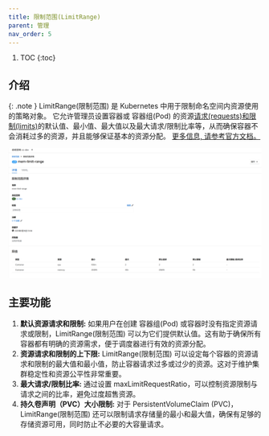 ```yaml
---
title: 限制范围(LimitRange)
parent: 管理
nav_order: 5
---
```


1. TOC
{:toc}

## 介绍

{: .note }
LimitRange(限制范围) 是 Kubernetes 中用于限制命名空间内资源使用的策略对象。
它允许管理员设置容器或 容器组(Pod) 的资源[请求(requests)和限制(limits)](/docs/workload-actions/edit-resource-limits)的默认值、最小值、最大值以及最大请求/限制比率等，从而确保容器不会消耗过多的资源，并且能够保证基本的资源分配。
[更多信息, 请参考官方文档。](https://kubernetes.io/zh-cn/docs/concepts/policy/limit-range/)

![limit-range.png](imgs/limit-range.png)

## 主要功能
1. **默认资源请求和限制:** 如果用户在创建 容器组(Pod) 或容器时没有指定资源请求或限制，LimitRange(限制范围) 可以为它们提供默认值。这有助于确保所有容器都有明确的资源需求，便于调度器进行有效的资源分配。
2. **资源请求和限制的上下限:** LimitRange(限制范围) 可以设定每个容器的资源请求和限制的最大值和最小值，防止容器请求过多或过少的资源。这对于维护集群稳定性和资源公平性非常重要。
3. **最大请求/限制比率:** 通过设置 maxLimitRequestRatio，可以控制资源限制与请求之间的比率，避免过度超售资源。
4. **持久卷声明（PVC）大小限制:** 对于 PersistentVolumeClaim (PVC)，LimitRange(限制范围) 还可以限制请求存储量的最小和最大值，确保有足够的存储资源可用，同时防止不必要的大容量请求。